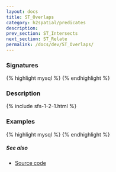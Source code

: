 ```yaml
---
layout: docs
title: ST_Overlaps
category: h2spatial/predicates
description: 
prev_section: ST_Intersects
next_section: ST_Relate
permalink: /docs/dev/ST_Overlaps/
---
```


### Signatures

{% highlight mysql %}
{% endhighlight %}

### Description



{% include sfs-1-2-1.html %}

### Examples

{% highlight mysql %}
{% endhighlight %}

##### See also

* <a href="https://github.com/irstv/H2GIS/blob/master/h2spatial/src/main/java/org/h2gis/h2spatial/internal/function/spatial/predicates/ST_Overlaps.java" target="_blank">Source code</a>
